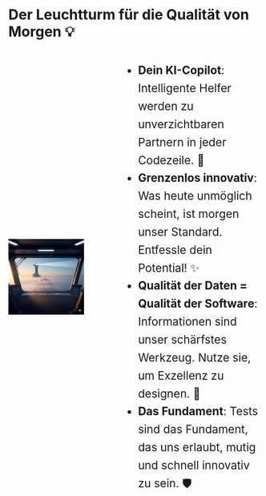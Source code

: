 # Der Leuchtturm für die Qualität von Morgen 💡

<div style="display: grid; grid-template-columns: 1fr 1.5fr; gap: 2rem; align-items: center;">
	<img src="images/leuchtturm.png" alt="Leuchtturm" style="width: 80%; height: auto;" />
	<ul style="font-size: clamp(1rem, 2.5vw, 1.4rem); line-height: 1.6;">
		<li><b>Dein KI-Copilot</b>: Intelligente Helfer werden zu unverzichtbaren Partnern in jeder Codezeile. 🤖</li>
		<li><b>Grenzenlos innovativ</b>: Was heute unmöglich scheint, ist morgen unser Standard. Entfessle dein Potential! ✨</li>
		<li><b>Qualität der Daten = Qualität der Software</b>: Informationen sind unser schärfstes Werkzeug. Nutze sie, um Exzellenz zu designen. 💎</li>
		<li><b>Das Fundament</b>: Tests sind das Fundament, das uns erlaubt, mutig und schnell innovativ zu sein. 🛡️</li>
	</ul>
</div>

<!-- <div style="color: red; font-weight: bold;">
KI - unser Helfer, Freund, Partner, Retter
</div> -->